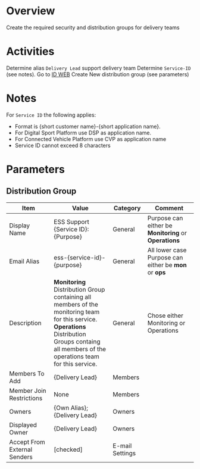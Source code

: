 
# Overview
Create the required security and distribution groups for delivery teams

# Activities
Determine alias `Delivery Lead` support delivery team
Determine `Service-ID` (see notes). 
Go to [ID WEB](https://idweb/IdentityManagement/aspx/groups/MyDLs.aspx)
Create New distribution group (see parameters)

# Notes 
For `Service ID` the following applies:

- Format is {short customer name}-{short application name}. 
- For Digital Sport Platform use DSP as application name.
- For Connected Vehicle Platform use CVP as application name
- Service ID cannot exceed 8 characters

# Parameters

## Distribution Group
|Item |Value |Category |Comment |
|-|-|-|-|
|Display Name | ESS Support {Service ID}: {Purpose} | General  | Purpose can either be **Monitoring** or **Operations** | 
|Email Alias | ess-{service-id}-{purpose} | General | All lower case<br/> Purpose can either be **mon** or **ops** |
|Description | **Monitoring** <br/> Distribution Group containing all members of the monitoring team for this service.<br/> **Operations**<br/> Distribution Groups containg all members of the operations team for this service. | General | Chose either Monitoring or Operations |
| Members To Add | {Delivery Lead} | Members |
| Member Join Restrictions | None | Members |
| Owners | {Own Alias}; {Delivery Lead} | Owners | 
| Displayed Owner | {Delivery Lead} | Owners |
| Accept From External Senders | [checked] | E-mail Settings | 


